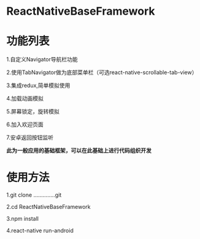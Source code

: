 # ReactNativeBaseFramework

# 功能列表
1.自定义Navigator导航栏功能

2.使用TabNavigator做为底部菜单栏（可选react-native-scrollable-tab-view）

3.集成redux,简单模拟使用

4.加载动画模拟

5.屏幕锁定，旋转模拟

6.加入欢迎页面

7.安卓返回按钮监听

**此为一般应用的基础框架，可以在此基础上进行代码组织开发**

# 使用方法
1.git clone ..............git

2.cd ReactNativeBaseFramework

3.npm install

4.react-native run-android
